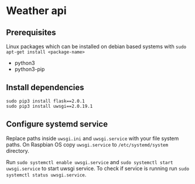# Weather api

## Prerequisites

Linux packages which can be installed on debian based systems with `sudo apt-get install <package-name>`

- python3
- python3-pip

## Install dependencies

```
sudo pip3 install flask==2.0.1
sudo pip3 install uwsgi==2.0.19.1
```

## Configure systemd service

Replace paths inside `uwsgi.ini` and `uwsgi.service` with your file system paths.
On Raspbian OS copy `uwsgi.service` to `/etc/systemd/system` directory.

Run `sudo systemctl enable uwsgi.service` and `sudo systemctl start uwsgi.service` to start uwsgi service.
To check if service is running run `sudo systemctl status uwsgi.service`.
